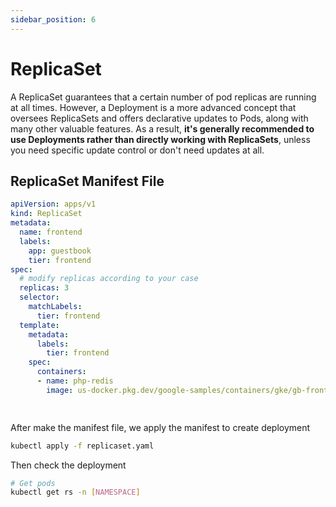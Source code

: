 ```yaml
---
sidebar_position: 6
---
```


# ReplicaSet

A ReplicaSet guarantees that a certain number of pod replicas are running at all times. However, a Deployment is a more advanced concept that oversees ReplicaSets and offers declarative updates to Pods, along with many other valuable features. As a result, **it's generally recommended to use Deployments rather than directly working with ReplicaSets**, unless you need specific update control or don't need updates at all.

## ReplicaSet Manifest File

```yaml title='replicaset.yaml'
apiVersion: apps/v1
kind: ReplicaSet
metadata:
  name: frontend
  labels:
    app: guestbook
    tier: frontend
spec:
  # modify replicas according to your case
  replicas: 3
  selector:
    matchLabels:
      tier: frontend
  template:
    metadata:
      labels:
        tier: frontend
    spec:
      containers:
      - name: php-redis
        image: us-docker.pkg.dev/google-samples/containers/gke/gb-frontend:v5

        
```

After make the manifest file, we apply the manifest to create deployment

```bash
kubectl apply -f replicaset.yaml
```

Then check the deployment

```bash
# Get pods
kubectl get rs -n [NAMESPACE]
```